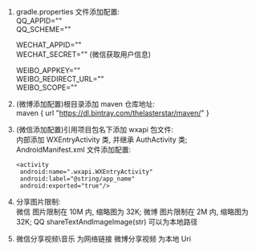 1. gradle.properties 文件添加配置:  
    QQ_APPID=""  
    QQ_SCHEME=""  

    WECHAT_APPID=""  
    WECHAT_SECRET=""  (微信获取用户信息)

    WEIBO_APPKEY=""  
    WEIBO_REDIRECT_URL=""  
    WEIBO_SCOPE=""  

2. (微博添加配置)根目录添加 maven 仓库地址:  
    maven { url "https://dl.bintray.com/thelasterstar/maven/" }
    
3. (微信添加配置)引用项目包名下添加 wxapi 包文件:  
    内部添加 WXEntryActivity 类, 并继承 AuthActivity 类;  
    AndroidManifest.xml 文件添加配置:  
    
    ```
    <activity
     android:name=".wxapi.WXEntryActivity"
     android:label="@string/app_name"
     android:exported="true"/>
    ```
    
4. 分享图片限制:  
   微信 图片限制在 10M 内, 缩略图为 32K;
   微博 图片限制在 2M 内, 缩略图为 32K;
   QQ shareTextAndImageImage(str) 可以为本地路径
    
5. 微信分享视频\音乐 为网络链接
   微博分享视频 为本地 Uri
   
   